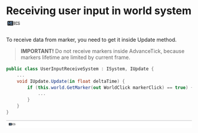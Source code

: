 # Receiving user input in world system [![](Logo-Tiny.png)](/../../#glossary)
To receive data from marker, you need to get it inside Update method.
> **IMPORTANT!** Do not receive markers inside AdvanceTick, because markers lifetime are limited by current frame.
```csharp
public class UserInputReceiveSystem : ISystem, IUpdate {
    ...
    void IUpdate.Update(in float deltaTime) {
        if (this.world.GetMarker(out WorldClick markerClick) == true) {
            ...
        }
    }
}
```

[![](Footer.png)](/../../#glossary)
